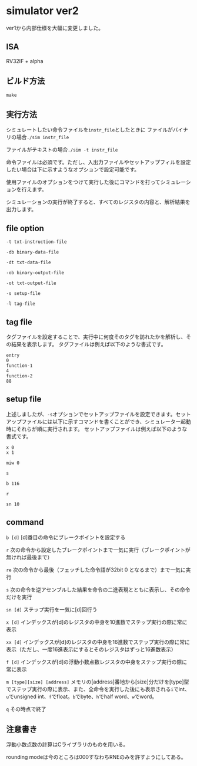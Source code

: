 # simulator ver2

ver1から内部仕様を大幅に変更しました。

## ISA

RV32IF + alpha

## ビルド方法

`make`

## 実行方法

シミュレートしたい命令ファイルを`instr_file`としたときに
ファイルがバイナリの場合`./sim instr_file`

ファイルがテキストの場合`./sim -t instr_file`

命令ファイルは必須です。ただし、入出力ファイルやセットアップフィルを設定したい場合は下に示すようなオプションで設定可能です。
  
使用ファイルのオプションをつけて実行した後にコマンドを打ってシミュレーションを行えます。  

シミュレーションの実行が終了すると、すべてのレジスタの内容と、解析結果を出力します。
  
## file option

`-t txt-instruction-file`

`-db binary-data-file`

`-dt txt-data-file`

`-ob binary-output-file`

`-ot txt-output-file`

`-s setup-file`

`-l tag-file`

## tag file

タグファイルを設定することで、実行中に何度そのタグを訪れたかを解析し、その結果を表示します。
タグファイルは例えば以下のような書式です。

```
entry
0
function-1
4
function-2
88
```

## setup file

上述しましたが、`-s`オプションでセットアップファイルを設定できます。セットアップファイルには以下に示すコマンドを書くことができ、シミュレーター起動時にそれらが順に実行されます。
セットアップファイルは例えば以下のような書式です。

```
x 0
x 1

miw 0

s

b 116

r

sn 10
```

## command

`b [d]` [d]番目の命令にブレークポイントを設定する

`r` 次の命令から設定したブレークポイントまで一気に実行（ブレークポイントが無ければ最後まで）

`re` 次の命令から最後（フェッチした命令語が32bit 0 となるまで）まで一気に実行

`s` 次の命令を逆アセンブルした結果を命令の二進表現とともに表示し、その命令だけを実行

`sn [d]` ステップ実行を一気に[d]回行う

`x [d]` インデックスが[d]のレジスタの中身を10進数でステップ実行の際に常に表示

`xx [d]` インデックスが[d]のレジスタの中身を16進数でステップ実行の際に常に表示（ただし、一度16進表示にするとそのレジスタはずっと16進数表示）

`f [d]` インデックスが[d]の浮動小数点数レジスタの中身をステップ実行の際に常に表示

`m [type][size] [address]` メモリの[address]番地から[size]分だけを[type]型でステップ実行の際に表示、また、全命令を実行した後にも表示される`i`でint、`u`でunsigned int、`f`でfloat。`b`でbyte、`h`でhalf word、`w`でword。

`q` その時点で終了

## 注意書き

浮動小数点数の計算はCライブラリのものを用いる。

rounding modeは今のところは000すなわちRNEのみを許すようにしてある。
